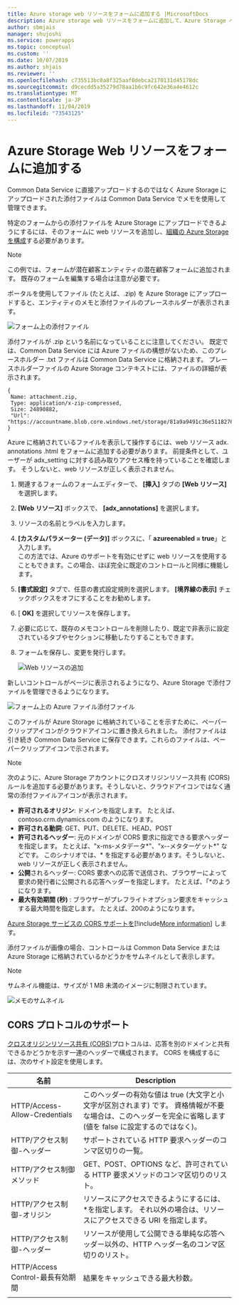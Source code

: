```yaml
---
title: Azure storage web リソースをフォームに追加する |MicrosoftDocs
description: Azure storage web リソースをフォームに追加して、Azure Storage への添付ファイルのアップロードを有効にする手順について説明します。
author: sbmjais
manager: shujoshi
ms.service: powerapps
ms.topic: conceptual
ms.custom: ''
ms.date: 10/07/2019
ms.author: shjais
ms.reviewer: ''
ms.openlocfilehash: c735513bc0a8f325aaf0debca2170131d45178dc
ms.sourcegitcommit: d9cecdd5a35279d78aa1b6c9fc642e36a4e4612c
ms.translationtype: MT
ms.contentlocale: ja-JP
ms.lasthandoff: 11/04/2019
ms.locfileid: "73543125"
---
```

# <a name="add-the-azure-storage-web-resource-to-a-form"></a>Azure Storage Web リソースをフォームに追加する

Common Data Service に直接アップロードするのではなく Azure Storage にアップロードされた添付ファイルは Common Data Service でメモを使用して管理できます。

特定のフォームからの添付ファイルを Azure Storage にアップロードできるようにするには、そのフォームに web リソースを追加し、[組織の Azure Storage を構成](enable-azure-storage.md)する必要があります。

> [!Note]
> この例では、フォームが潜在顧客エンティティの潜在顧客フォームに追加されます。 既存のフォームを編集する場合は注意が必要です。

ポータルを使用してファイル (たとえば、.zip) を Azure Storage にアップロードすると、エンティティのメモと添付ファイルのプレースホルダーが表示されます。

![フォーム上の添付ファイル](media/notes-attachment-lead-form.png "フォーム上の添付ファイルのプレースホルダー")

添付ファイルが .zip という名前になっていることに注意してください。 既定では、Common Data Service には Azure ファイルの構想がないため、このプレースホルダー .txt ファイルは Common Data Service に格納されます。 プレースホルダーファイルの Azure Storage コンテキストには、ファイルの詳細が表示されます。
```
{
 Name: attachment.zip,
 Type: application/x-zip-compressed,
 Size: 24890882,
 "Url": "https://accountname.blob.core.windows.net/storage/81a9a9491c36e51182760026833bcf82/attachment.zip"
}
```

Azure に格納されているファイルを表示して操作するには、web リソース adx. annotations .html をフォームに追加する必要があります。 前提条件として、ユーザーが adx_setting に対する読み取りアクセス権を持っていることを確認します。 そうしないと、web リソースが正しく表示されません。

1. 関連するフォームのフォームエディターで、 **[挿入]** タブの **[Web リソース]** を選択します。

2. **[Web リソース]** ボックスで、 **[adx_annotations]** を選択します。

3. リソースの名前とラベルを入力します。

4. **[カスタムパラメーター (データ)]** ボックスに、「 **azureenabled = true**」と入力します。 <br>この方法では、Azure のサポートを有効にせずに web リソースを使用することもできます。この場合、ほぼ完全に既定のコントロールと同様に機能します。</br>

5. **[書式設定]** タブで、任意の書式設定規則を選択します。 **[境界線の表示]** チェックボックスをオフにすることをお勧めします。

6. [ **OK]** を選択してリソースを保存します。

7. 必要に応じて、既存のメモコントロールを削除したり、既定で非表示に設定されているタブやセクションに移動したりすることもできます。

8. フォームを保存し、変更を発行します。

   ![Web リソースの追加](media/add-web-resource.png "Web リソースの追加")

新しいコントロールがページに表示されるようになり、Azure Storage で添付ファイルを管理できるようになります。

![フォーム上の Azure ファイル添付ファイル](media/azure-file-attachment-lead-form.png "フォーム上の Azure ファイル添付ファイル")

このファイルが Azure Storage に格納されていることを示すために、ペーパークリップアイコンがクラウドアイコンに置き換えられました。 添付ファイルは引き続き Common Data Service に保存できます。これらのファイルは、ペーパークリップアイコンで示されます。

> [!Note]
> 次のように、Azure Storage アカウントにクロスオリジンリソース共有 (CORS) ルールを追加する必要があります。そうしないと、クラウドアイコンではなく通常の添付ファイルアイコンが表示されます。
> - **許可されるオリジン**: ドメインを指定します。 たとえば、contoso.crm.dynamics.com のようになります。
> - **許可される動詞**: GET、PUT、DELETE、HEAD、POST
> - **許可されるヘッダー**: 元のドメインが CORS 要求に指定できる要求ヘッダーを指定します。 たとえば、"x-ms-メタデータ\*"、"x--メタターゲット\*" などです。 このシナリオでは、* を指定する必要があります。そうしないと、web リソースが正しく表示されません。
> - **公開**されるヘッダー: CORS 要求への応答で送信され、ブラウザーによって要求の発行者に公開される応答ヘッダーを指定します。 たとえば、「\*のようになります。
> - **最大有効期間 (秒)** : ブラウザーがプレフライトオプション要求をキャッシュする最大時間を指定します。 たとえば、200のようになります。
> 
> [Azure Storage サービスの CORS サポートを](https://docs.microsoft.com/rest/api/storageservices/cross-origin-resource-sharing--cors--support-for-the-azure-storage-services)[!include[More information](../../includes/proc-more-information.md)] します。

添付ファイルが画像の場合、コントロールは Common Data Service または Azure Storage に格納されているかどうかをサムネイルとして表示します。

> [!Note]
> サムネイル機能は、サイズが 1 MB 未満のイメージに制限されています。

![メモのサムネイル](media/notes-thumbnail.png "メモのサムネイル")

## <a name="cors-protocol-support"></a>CORS プロトコルのサポート

[クロスオリジンリソース共有 (CORS)](https://www.w3.org/TR/cors/)プロトコルは、応答を別のドメインと共有できるかどうかを示す一連のヘッダーで構成されます。
CORS を構成するには、次のサイト設定を使用します。

|                 名前                  |                                                                            Description                                                                            |
|---------------------------------------|-------------------------------------------------------------------------------------------------------------------------------------------------------------------|
| HTTP/Access-Allow-Credentials | このヘッダーの有効な値は true (大文字と小文字が区別されます) です。 資格情報が不要な場合は、このヘッダーを完全に省略します (値を false に設定するのではなく)。 |
|   HTTP/アクセス制御-ヘッダー   |                                                   サポートされている HTTP 要求ヘッダーのコンマ区切りの一覧。                                                   |
|   HTTP/アクセス制御メソッド   |                                      GET、POST、OPTIONS など、許可されている HTTP 要求メソッドのコンマ区切りのリスト。                                       |
|   HTTP/アクセス制御-オリジン    |                   リソースにアクセスできるようにするには、\*を指定します。 それ以外の場合は、リソースにアクセスできる URI を指定します。                   |
|  HTTP/アクセス制御-ヘッダー   |                リソースが使用して公開できる単純な応答ヘッダー以外の、HTTP ヘッダー名のコンマ区切りのリスト。                 |
|      HTTP/Access Control-最長有効期間      |                                                       結果をキャッシュできる最大秒数。                                                        |
|                                       |                                                                                                                                                                   |

